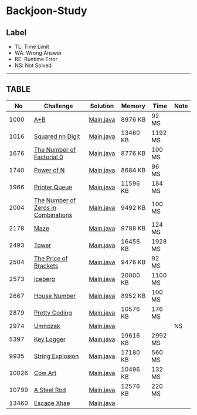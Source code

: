# Backjoon-Study

## Label

* TL: Time Limit
* WA: Wrong Answer
* RE: Runtime Error
* NS: Not Solved

---

## TABLE

| No    | Challenge                                                                   | Solution                                        | Memory   | Time    | Note   |
| ----- | --------------------------------------------------------------------------- | ----------------------------------------------- | -------- | ------- | ------ |
|  1000 | [A+B](https://www.acmicpc.net/problem/1000)                                 | [Main.java](src/bj100x/bj1000/Main.java?ts=4)   |  8976 KB |   92 MS |        |
|  1016 | [Squared nn Digit](https://www.acmicpc.net/problem/1016)                    | [Main.java](src/bj101x/bj1016/Main.java?ts=4)   | 13460 KB | 1192 MS |        |
|  1676 | [The Number of Factorial 0](https://www.acmicpc.net/problem/1676)           | [Main.java](src/bj167x/bj1676/Main.java?ts=4)   |  8776 KB |  100 MS |        |
|  1740 | [Power of N](https://www.acmicpc.net/problem/1740)                          | [Main.java](src/bj174x/bj1740/Main.java?ts=4)   |  8684 KB |   96 MS |        |
|  1966 | [Printer Queue](https://www.acmicpc.net/problem/1966)                       | [Main.java](src/bj196x/bj1966/Main.java?ts=4)   | 11596 KB |  184 MS |        |
|  2004 | [The Number of Zeros in Combinations](https://www.acmicpc.net/problem/2004) | [Main.java](src/bj200x/bj2004/Main.java?ts=4)   |  9492 KB |  100 MS |        |
|  2178 | [Maze](https://www.acmicpc.net/problem/2178)                                | [Main.java](src/bj217x/bj2178/Main.java?ts=4)   |  9788 KB |  124 MS |        |
|  2493 | [Tower](https://www.acmicpc.net/problem/2493)                               | [Main.java](src/bj249x/bj2493/Main.java?ts=4)   | 16456 KB | 1928 MS |        |
|  2504 | [The Price of Brackets](https://www.acmicpc.net/problem/2504)               | [Main.java](src/bj250x/bj2504/Main.java?ts=4)   |  9476 KB |   92 MS |        |
|  2573 | [Iceberg](https://www.acmicpc.net/problem/2573)                             | [Main.java](src/bj257x/bj2573/Main.java?ts=4)   | 20000 KB | 1100 MS |        |
|  2667 | [House Number](https://www.acmicpc.net/problem/2667)                        | [Main.java](src/bj266x/bj2667/Main.java?ts=4)   |  8952 KB |  100 MS |        |
|  2879 | [Pretty Coding](https://www.acmicpc.net/problem/2879)                       | [Main.java](src/bj287x/bj2879/Main.java?ts=4)   | 10576 KB |  176 MS |        |
|  2974 | [Umnozak](https://www.acmicpc.net/problem/2974)                             | [Main.java](src/bj297x/bj2974/Main.java?ts=4)   |          |         |     NS |
|  5397 | [Key Logger](https://www.acmicpc.net/problem/5397)                          | [Main.java](src/bj539x/bj5397/Main.java?ts=4)   | 19616 KB | 2992 MS |        |
|  9935 | [String Explosion](https://www.acmicpc.net/problem/9935)                    | [Main.java](src/bj993x/bj9935/Main.java?ts=4)   | 17180 KB |  560 MS |        |
| 10026 | [Cow Art](https://www.acmicpc.net/problem/10026)                            | [Main.java](src/bj1002x/bj10026/Main.java?ts=4) | 10496 KB |  132 MS |        |
| 10799 | [A Steel Rod](https://www.acmicpc.net/problem/10799)                        | [Main.java](src/bj1079x/bj10799/Main.java?ts=4) | 12576 KB |  220 MS |        |
| 13460 | [Escape Xhae](https://www.acmicpc.net/problem/13460)                        | [Main.java](src/bj1346x/bj13460/Main.java?ts=4) |          |         |        |